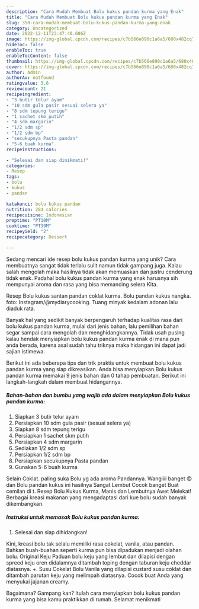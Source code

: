```yaml
---
description: "Cara Mudah Membuat Bolu kukus pandan kurma yang Enak"
title: "Cara Mudah Membuat Bolu kukus pandan kurma yang Enak"
slug: 350-cara-mudah-membuat-bolu-kukus-pandan-kurma-yang-enak
category: Uncategorized
date: 2022-12-11T23:47:40.606Z
image: https://img-global.cpcdn.com/recipes/c7b566e890c1a6a5/680x482cq70/bolu-kukus-pandan-kurma-foto-resep-utama.jpg
hideToc: false
enableToc: true
enableTocContent: false
thumbnail: https://img-global.cpcdn.com/recipes/c7b566e890c1a6a5/680x482cq70/bolu-kukus-pandan-kurma-foto-resep-utama.jpg
cover: https://img-global.cpcdn.com/recipes/c7b566e890c1a6a5/680x482cq70/bolu-kukus-pandan-kurma-foto-resep-utama.jpg
author: Admin
authorAv: notfound
ratingvalue: 3.6
reviewcount: 21
recipeingredient:
- "3 butir telur ayam"
- "10 sdm gula pasir sesuai selera ya"
- "8 sdm tepung terigu"
- "1 sachet skm putih"
- "4 sdm margarin"
- "1/2 sdm sp"
- "1/2 sdm bp"
- "secukupnya Pasta pandan"
- "5-6 buah kurma"
recipeinstructions:

- "Selesai dan siap dinikmati!"
categories:
- Resep
tags:
- bolu
- kukus
- pandan

katakunci: bolu kukus pandan 
nutrition: 284 calories
recipecuisine: Indonesian
preptime: "PT10M"
cooktime: "PT39M"
recipeyield: "2"
recipecategory: Dessert

---
```





Sedang mencari ide resep bolu kukus pandan kurma yang unik? Cara membuatnya sangat tidak terlalu sulit namun tidak gampang juga. Kalau salah mengolah maka hasilnya tidak akan memuaskan dan justru cenderung tidak enak. Padahal bolu kukus pandan kurma yang enak harusnya sih mempunyai aroma dan rasa yang bisa memancing selera Kita.





Resep Bolu kukus santan pandan coklat kurma. Bolu pandan kukus nangka. foto: Instagram/@mydiarycooking. Tuang minyak kedalam adonan lalu diaduk rata.

Banyak hal yang sedikit banyak berpengaruh terhadap kualitas rasa dari bolu kukus pandan kurma, mulai dari jenis bahan, lalu pemilihan bahan segar sampai cara mengolah dan menghidangkannya. Tidak usah pusing kalau hendak menyiapkan bolu kukus pandan kurma enak di mana pun anda berada, karena asal sudah tahu triknya maka hidangan ini dapat jadi sajian istimewa.






Berikut ini ada beberapa tips dan trik praktis untuk membuat bolu kukus pandan kurma yang siap dikreasikan. Anda bisa menyiapkan Bolu kukus pandan kurma memakai 9 jenis bahan dan 0 tahap pembuatan. Berikut ini langkah-langkah dalam membuat hidangannya.

<!--inarticleads1-->

##### Bahan-bahan dan bumbu yang wajib ada dalam menyiapkan Bolu kukus pandan kurma:

1. Siapkan 3 butir telur ayam
1. Persiapkan 10 sdm gula pasir (sesuai selera ya)
1. Siapkan 8 sdm tepung terigu
1. Persiapkan 1 sachet skm putih
1. Persiapkan 4 sdm margarin
1. Sediakan 1/2 sdm sp
1. Persiapkan 1/2 sdm bp
1. Persiapkan secukupnya Pasta pandan
1. Gunakan 5-6 buah kurma


Selain Coklat. paling suka Bolu yg ada aroma Pandannya. Wangiiii banget 😍dan Bolu pandan kukus ini hasilnya Sangat Lembut Cocok banget Buat cemilan di t. Resep Bolu Kukus Kurma, Manis dan Lembutnya Awet Melekat! Berbagai kreasi makanan yang mengadaptasi dari kue bolu sudah banyak dikembangkan. 

<!--inarticleads2-->

##### Instruksi untuk memasak Bolu kukus pandan kurma:


1. Selesai dan siap dihidangkan!

Kini, kreasi bolu tak selalu memiliki rasa cokelat, vanila, atau pandan. Bahkan buah-buahan seperti kurma pun bisa dipadukan menjadi olahan bolu. Original Keju Paduan bolu keju yang lembut dan dilapisi dengan spreed keju oren didalamnya ditambah toping dengan taburan keju cheddar diatasnya. +. Susu Cokelat Bolu Vanila yang dilapisi custard susu coklat dan ditambah parutan keju yang melimpah diatasnya. Cocok buat Anda yang menyukai jajanan creamy. 

Bagaimana? Gampang kan? Itulah cara menyiapkan bolu kukus pandan kurma yang bisa kamu praktikkan di rumah. Selamat menikmati
